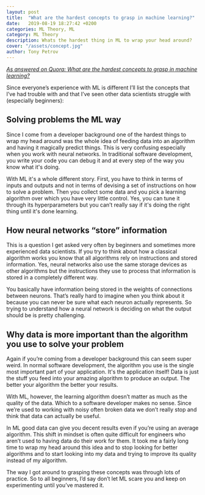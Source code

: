 ```yaml
---
layout: post
title:  "What are the hardest concepts to grasp in machine learning?"
date:   2019-08-19 18:27:42 +0200
categories: ML Theory, ML
category: ML Theory
description: Whats the hardest thing in ML to wrap your head around?
cover: "/assets/concept.jpg"
author: Tony Petrov
---
```



<i>[As answered on Quora: What are the hardest concepts to grasp in machine learning?](https://qr.ae/TWvDYQ)</i>

Since everyone’s experience with ML is different I’ll list the concepts that I’ve had trouble with and that I’ve seen other data scientists struggle with (especially beginners):

<h2>Solving problems the ML way</h2>

Since I come from a developer background one of the hardest things to wrap my head around was the whole idea of feeding data into an algorithm and having it magically predict things. This is very confusing especially when you work with neural networks. In traditional software development, you write your code you can debug it and at every step of the way you know what it's doing. 

With ML it's a whole different story. First, you have to think in terms of inputs and outputs and not in terms of devising a set of instructions on how to solve a problem. Then you collect some data and you pick a learning algorithm over which you have very little control. Yes, you can tune it through its hyperparameters but you can’t really say if it's doing the right thing until it's done learning.

<h2>How neural networks “store” information</h2>

This is a question I get asked very often by beginners and sometimes more experienced data scientists. If you try to think about how a classical algorithm works you know that all algorithms rely on instructions and stored information. Yes, neural networks also use the same storage devices as other algorithms but the instructions they use to process that information is stored in a completely different way.

You basically have information being stored in the weights of connections between neurons. That’s really hard to imagine when you think about it because you can never be sure what each neuron actually represents. So trying to understand how a neural network is deciding on what the output should be is pretty challenging.

<h2>Why data is more important than the algorithm you use to solve your problem</h2>

Again if you’re coming from a developer background this can seem super weird. In normal software development, the algorithm you use is the single most important part of your application. It's the application itself! Data is just the stuff you feed into your amazing algorithm to produce an output. The better your algorithm the better your results. 

With ML, however, the learning algorithm doesn’t matter as much as the quality of the data. Which to a software developer makes no sense. Since we’re used to working with noisy often broken data we don’t really stop and think that data can actually be useful.

In ML good data can give you decent results even if you’re using an average algorithm. This shift in mindset is often quite difficult for engineers who aren’t used to having data do their work for them. It took me a fairly long time to wrap my head around this idea and to stop looking for better algorithms and to start looking into my data and trying to improve its quality instead of my algorithm.

The way I got around to grasping these concepts was through lots of practice. So to all beginners, I’d say don’t let ML scare you and keep on experimenting until you’ve mastered it.